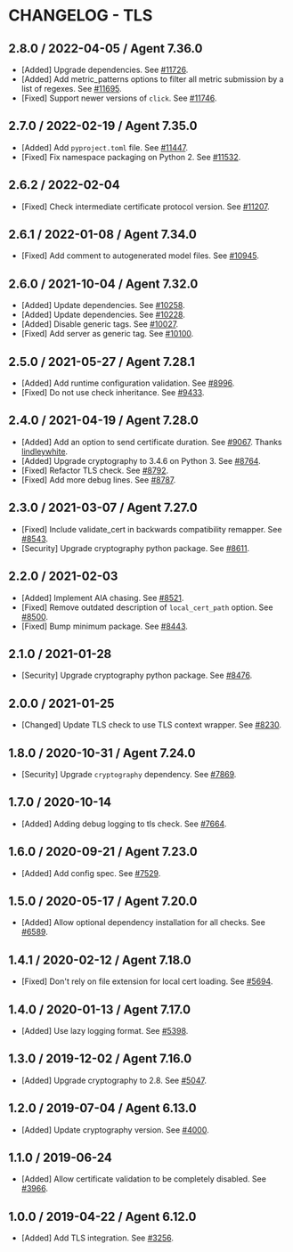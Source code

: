 # CHANGELOG - TLS

## 2.8.0 / 2022-04-05 / Agent 7.36.0

* [Added] Upgrade dependencies. See [#11726](https://github.com/DataDog/integrations-core/pull/11726).
* [Added] Add metric_patterns options to filter all metric submission by a list of regexes. See [#11695](https://github.com/DataDog/integrations-core/pull/11695).
* [Fixed] Support newer versions of `click`. See [#11746](https://github.com/DataDog/integrations-core/pull/11746).

## 2.7.0 / 2022-02-19 / Agent 7.35.0

* [Added] Add `pyproject.toml` file. See [#11447](https://github.com/DataDog/integrations-core/pull/11447).
* [Fixed] Fix namespace packaging on Python 2. See [#11532](https://github.com/DataDog/integrations-core/pull/11532).

## 2.6.2 / 2022-02-04

* [Fixed] Check intermediate certificate protocol version. See [#11207](https://github.com/DataDog/integrations-core/pull/11207).

## 2.6.1 / 2022-01-08 / Agent 7.34.0

* [Fixed] Add comment to autogenerated model files. See [#10945](https://github.com/DataDog/integrations-core/pull/10945).

## 2.6.0 / 2021-10-04 / Agent 7.32.0

* [Added] Update dependencies. See [#10258](https://github.com/DataDog/integrations-core/pull/10258).
* [Added] Update dependencies. See [#10228](https://github.com/DataDog/integrations-core/pull/10228).
* [Added] Disable generic tags. See [#10027](https://github.com/DataDog/integrations-core/pull/10027).
* [Fixed] Add server as generic tag. See [#10100](https://github.com/DataDog/integrations-core/pull/10100).

## 2.5.0 / 2021-05-27 / Agent 7.28.1

* [Added] Add runtime configuration validation. See [#8996](https://github.com/DataDog/integrations-core/pull/8996).
* [Fixed] Do not use check inheritance. See [#9433](https://github.com/DataDog/integrations-core/pull/9433).

## 2.4.0 / 2021-04-19 / Agent 7.28.0

* [Added] Add an option to send certificate duration. See [#9067](https://github.com/DataDog/integrations-core/pull/9067). Thanks [lindleywhite](https://github.com/lindleywhite).
* [Added] Upgrade cryptography to 3.4.6 on Python 3. See [#8764](https://github.com/DataDog/integrations-core/pull/8764).
* [Fixed] Refactor TLS check. See [#8792](https://github.com/DataDog/integrations-core/pull/8792).
* [Fixed] Add more debug lines. See [#8787](https://github.com/DataDog/integrations-core/pull/8787).

## 2.3.0 / 2021-03-07 / Agent 7.27.0

* [Fixed] Include validate_cert in backwards compatibility remapper. See [#8543](https://github.com/DataDog/integrations-core/pull/8543).
* [Security] Upgrade cryptography python package. See [#8611](https://github.com/DataDog/integrations-core/pull/8611).

## 2.2.0 / 2021-02-03

* [Added] Implement AIA chasing. See [#8521](https://github.com/DataDog/integrations-core/pull/8521).
* [Fixed] Remove outdated description of `local_cert_path` option. See [#8500](https://github.com/DataDog/integrations-core/pull/8500).
* [Fixed] Bump minimum package. See [#8443](https://github.com/DataDog/integrations-core/pull/8443).

## 2.1.0 / 2021-01-28

* [Security] Upgrade cryptography python package. See [#8476](https://github.com/DataDog/integrations-core/pull/8476).

## 2.0.0 / 2021-01-25

* [Changed] Update TLS check to use TLS context wrapper. See [#8230](https://github.com/DataDog/integrations-core/pull/8230).

## 1.8.0 / 2020-10-31 / Agent 7.24.0

* [Security] Upgrade `cryptography` dependency. See [#7869](https://github.com/DataDog/integrations-core/pull/7869).

## 1.7.0 / 2020-10-14

* [Added] Adding debug logging to tls check. See [#7664](https://github.com/DataDog/integrations-core/pull/7664).

## 1.6.0 / 2020-09-21 / Agent 7.23.0

* [Added] Add config spec. See [#7529](https://github.com/DataDog/integrations-core/pull/7529).

## 1.5.0 / 2020-05-17 / Agent 7.20.0

* [Added] Allow optional dependency installation for all checks. See [#6589](https://github.com/DataDog/integrations-core/pull/6589).

## 1.4.1 / 2020-02-12 / Agent 7.18.0

* [Fixed] Don't rely on file extension for local cert loading. See [#5694](https://github.com/DataDog/integrations-core/pull/5694).

## 1.4.0 / 2020-01-13 / Agent 7.17.0

* [Added] Use lazy logging format. See [#5398](https://github.com/DataDog/integrations-core/pull/5398).

## 1.3.0 / 2019-12-02 / Agent 7.16.0

* [Added] Upgrade cryptography to 2.8. See [#5047](https://github.com/DataDog/integrations-core/pull/5047).

## 1.2.0 / 2019-07-04 / Agent 6.13.0

* [Added] Update cryptography version. See [#4000](https://github.com/DataDog/integrations-core/pull/4000).

## 1.1.0 / 2019-06-24

* [Added] Allow certificate validation to be completely disabled. See [#3966](https://github.com/DataDog/integrations-core/pull/3966).

## 1.0.0 / 2019-04-22 / Agent 6.12.0

* [Added] Add TLS integration. See [#3256](https://github.com/DataDog/integrations-core/pull/3256).

